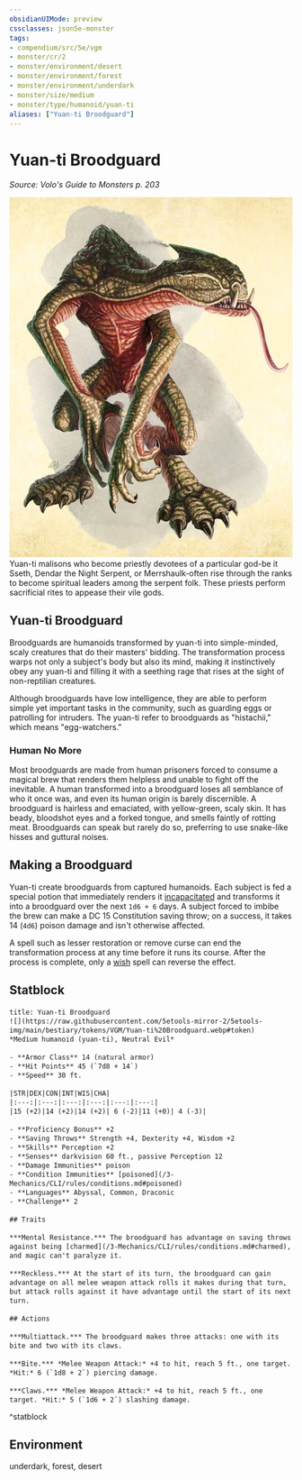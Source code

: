 ```yaml
---
obsidianUIMode: preview
cssclasses: json5e-monster
tags:
- compendium/src/5e/vgm
- monster/cr/2
- monster/environment/desert
- monster/environment/forest
- monster/environment/underdark
- monster/size/medium
- monster/type/humanoid/yuan-ti
aliases: ["Yuan-ti Broodguard"]
---
```

# Yuan-ti Broodguard
*Source: Volo's Guide to Monsters p. 203*  

![](https://raw.githubusercontent.com/5etools-mirror-2/5etools-img/main/bestiary/VGM/Yuan-ti%20Broodguard.webp#right)  
Yuan-ti malisons who become priestly devotees of a particular god-be it Sseth, Dendar the Night Serpent, or Merrshaulk-often rise through the ranks to become spiritual leaders among the serpent folk. These priests perform sacrificial rites to appease their vile gods.

## Yuan-ti Broodguard

Broodguards are humanoids transformed by yuan-ti into simple-minded, scaly creatures that do their masters' bidding. The transformation process warps not only a subject's body but also its mind, making it instinctively obey any yuan-ti and filling it with a seething rage that rises at the sight of non-reptilian creatures.

Although broodguards have low intelligence, they are able to perform simple yet important tasks in the community, such as guarding eggs or patrolling for intruders. The yuan-ti refer to broodguards as "histachii," which means "egg-watchers."

### Human No More

Most broodguards are made from human prisoners forced to consume a magical brew that renders them helpless and unable to fight off the inevitable. A human transformed into a broodguard loses all semblance of who it once was, and even its human origin is barely discernible. A broodguard is hairless and emaciated, with yellow-green, scaly skin. It has beady, bloodshot eyes and a forked tongue, and smells faintly of rotting meat. Broodguards can speak but rarely do so, preferring to use snake-like hisses and guttural noises.

## Making a Broodguard

Yuan-ti create broodguards from captured humanoids. Each subject is fed a special potion that immediately renders it [incapacitated](/3-Mechanics/CLI/rules/conditions.md#incapacitated) and transforms it into a broodguard over the next `1d6 + 6` days. A subject forced to imbibe the brew can make a DC 15 Constitution saving throw; on a success, it takes 14 (`4d6`) poison damage and isn't otherwise affected.

A spell such as lesser restoration or remove curse can end the transformation process at any time before it runs its course. After the process is complete, only a [wish](/3-Mechanics/CLI/spells/wish.md) spell can reverse the effect.


## Statblock

```ad-statblock
title: Yuan-ti Broodguard
![](https://raw.githubusercontent.com/5etools-mirror-2/5etools-img/main/bestiary/tokens/VGM/Yuan-ti%20Broodguard.webp#token)
*Medium humanoid (yuan-ti), Neutral Evil*

- **Armor Class** 14 (natural armor)
- **Hit Points** 45 (`7d8 + 14`) 
- **Speed** 30 ft.

|STR|DEX|CON|INT|WIS|CHA|
|:---:|:---:|:---:|:---:|:---:|:---:|
|15 (+2)|14 (+2)|14 (+2)| 6 (-2)|11 (+0)| 4 (-3)|

- **Proficiency Bonus** +2
- **Saving Throws** Strength +4, Dexterity +4, Wisdom +2
- **Skills** Perception +2
- **Senses** darkvision 60 ft., passive Perception 12
- **Damage Immunities** poison
- **Condition Immunities** [poisoned](/3-Mechanics/CLI/rules/conditions.md#poisoned)
- **Languages** Abyssal, Common, Draconic
- **Challenge** 2

## Traits

***Mental Resistance.*** The broodguard has advantage on saving throws against being [charmed](/3-Mechanics/CLI/rules/conditions.md#charmed), and magic can't paralyze it.

***Reckless.*** At the start of its turn, the broodguard can gain advantage on all melee weapon attack rolls it makes during that turn, but attack rolls against it have advantage until the start of its next turn.

## Actions

***Multiattack.*** The broodguard makes three attacks: one with its bite and two with its claws.

***Bite.*** *Melee Weapon Attack:* +4 to hit, reach 5 ft., one target. *Hit:* 6 (`1d8 + 2`) piercing damage.

***Claws.*** *Melee Weapon Attack:* +4 to hit, reach 5 ft., one target. *Hit:* 5 (`1d6 + 2`) slashing damage.
```
^statblock

## Environment

underdark, forest, desert